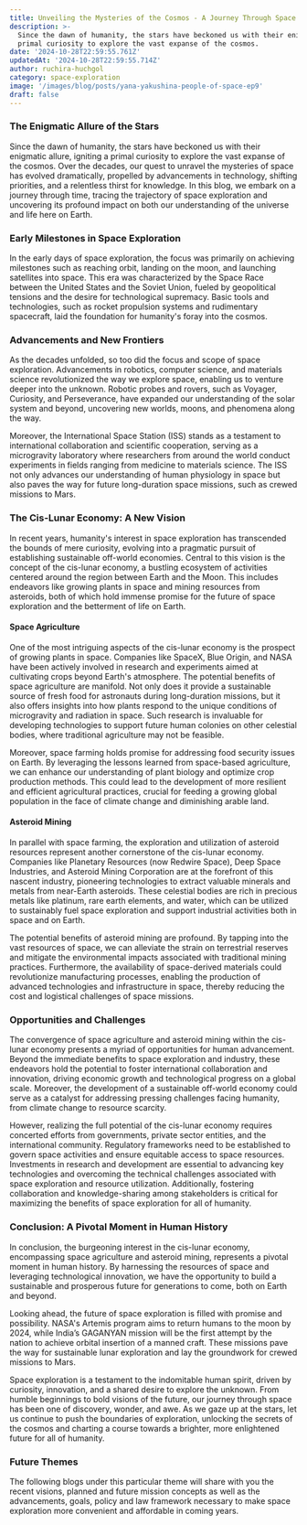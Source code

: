 ```yaml
---
title: Unveiling the Mysteries of the Cosmos - A Journey Through Space Exploration
description: >-
  Since the dawn of humanity, the stars have beckoned us with their enigmatic allure, igniting a
  primal curiosity to explore the vast expanse of the cosmos.
date: '2024-10-28T22:59:55.761Z'
updatedAt: '2024-10-28T22:59:55.714Z'
author: ruchira-huchgol
category: space-exploration
image: '/images/blog/posts/yana-yakushina-people-of-space-ep9'
draft: false
---
```


### The Enigmatic Allure of the Stars

Since the dawn of humanity, the stars have beckoned us with their enigmatic allure, igniting a
primal curiosity to explore the vast expanse of the cosmos. Over the decades, our quest to unravel
the mysteries of space has evolved dramatically, propelled by advancements in technology, shifting
priorities, and a relentless thirst for knowledge. In this blog, we embark on a journey through
time, tracing the trajectory of space exploration and uncovering its profound impact on both our
understanding of the universe and life here on Earth.

### Early Milestones in Space Exploration

In the early days of space exploration, the focus was primarily on achieving milestones such as
reaching orbit, landing on the moon, and launching satellites into space. This era was characterized
by the Space Race between the United States and the Soviet Union, fueled by geopolitical tensions
and the desire for technological supremacy. Basic tools and technologies, such as rocket propulsion
systems and rudimentary spacecraft, laid the foundation for humanity's foray into the cosmos.

### Advancements and New Frontiers

As the decades unfolded, so too did the focus and scope of space exploration. Advancements in
robotics, computer science, and materials science revolutionized the way we explore space, enabling
us to venture deeper into the unknown. Robotic probes and rovers, such as Voyager, Curiosity, and
Perseverance, have expanded our understanding of the solar system and beyond, uncovering new worlds,
moons, and phenomena along the way.

Moreover, the International Space Station (ISS) stands as a testament to international collaboration
and scientific cooperation, serving as a microgravity laboratory where researchers from around the
world conduct experiments in fields ranging from medicine to materials science. The ISS not only
advances our understanding of human physiology in space but also paves the way for future
long-duration space missions, such as crewed missions to Mars.

### The Cis-Lunar Economy: A New Vision

In recent years, humanity's interest in space exploration has transcended the bounds of mere
curiosity, evolving into a pragmatic pursuit of establishing sustainable off-world economies.
Central to this vision is the concept of the cis-lunar economy, a bustling ecosystem of activities
centered around the region between Earth and the Moon. This includes endeavors like growing plants
in space and mining resources from asteroids, both of which hold immense promise for the future of
space exploration and the betterment of life on Earth.

#### Space Agriculture

One of the most intriguing aspects of the cis-lunar economy is the prospect of growing plants in
space. Companies like SpaceX, Blue Origin, and NASA have been actively involved in research and
experiments aimed at cultivating crops beyond Earth's atmosphere. The potential benefits of space
agriculture are manifold. Not only does it provide a sustainable source of fresh food for astronauts
during long-duration missions, but it also offers insights into how plants respond to the unique
conditions of microgravity and radiation in space. Such research is invaluable for developing
technologies to support future human colonies on other celestial bodies, where traditional
agriculture may not be feasible.

Moreover, space farming holds promise for addressing food security issues on Earth. By leveraging
the lessons learned from space-based agriculture, we can enhance our understanding of plant biology
and optimize crop production methods. This could lead to the development of more resilient and
efficient agricultural practices, crucial for feeding a growing global population in the face of
climate change and diminishing arable land.

#### Asteroid Mining

In parallel with space farming, the exploration and utilization of asteroid resources represent
another cornerstone of the cis-lunar economy. Companies like Planetary Resources (now Redwire
Space), Deep Space Industries, and Asteroid Mining Corporation are at the forefront of this nascent
industry, pioneering technologies to extract valuable minerals and metals from near-Earth asteroids.
These celestial bodies are rich in precious metals like platinum, rare earth elements, and water,
which can be utilized to sustainably fuel space exploration and support industrial activities both
in space and on Earth.

The potential benefits of asteroid mining are profound. By tapping into the vast resources of space,
we can alleviate the strain on terrestrial reserves and mitigate the environmental impacts
associated with traditional mining practices. Furthermore, the availability of space-derived
materials could revolutionize manufacturing processes, enabling the production of advanced
technologies and infrastructure in space, thereby reducing the cost and logistical challenges of
space missions.

### Opportunities and Challenges

The convergence of space agriculture and asteroid mining within the cis-lunar economy presents a
myriad of opportunities for human advancement. Beyond the immediate benefits to space exploration
and industry, these endeavors hold the potential to foster international collaboration and
innovation, driving economic growth and technological progress on a global scale. Moreover, the
development of a sustainable off-world economy could serve as a catalyst for addressing pressing
challenges facing humanity, from climate change to resource scarcity.

However, realizing the full potential of the cis-lunar economy requires concerted efforts from
governments, private sector entities, and the international community. Regulatory frameworks need to
be established to govern space activities and ensure equitable access to space resources.
Investments in research and development are essential to advancing key technologies and overcoming
the technical challenges associated with space exploration and resource utilization. Additionally,
fostering collaboration and knowledge-sharing among stakeholders is critical for maximizing the
benefits of space exploration for all of humanity.

### Conclusion: A Pivotal Moment in Human History

In conclusion, the burgeoning interest in the cis-lunar economy, encompassing space agriculture and
asteroid mining, represents a pivotal moment in human history. By harnessing the resources of space
and leveraging technological innovation, we have the opportunity to build a sustainable and
prosperous future for generations to come, both on Earth and beyond.

Looking ahead, the future of space exploration is filled with promise and possibility. NASA's
Artemis program aims to return humans to the moon by 2024, while India’s GAGANYAN mission will be
the first attempt by the nation to achieve orbital insertion of a manned craft. These missions pave
the way for sustainable lunar exploration and lay the groundwork for crewed missions to Mars.

Space exploration is a testament to the indomitable human spirit, driven by curiosity, innovation,
and a shared desire to explore the unknown. From humble beginnings to bold visions of the future,
our journey through space has been one of discovery, wonder, and awe. As we gaze up at the stars,
let us continue to push the boundaries of exploration, unlocking the secrets of the cosmos and
charting a course towards a brighter, more enlightened future for all of humanity.

### Future Themes

The following blogs under this particular theme will share with you the recent visions, planned and
future mission concepts as well as the advancements, goals, policy and law framework necessary to
make space exploration more convenient and affordable in coming years.
